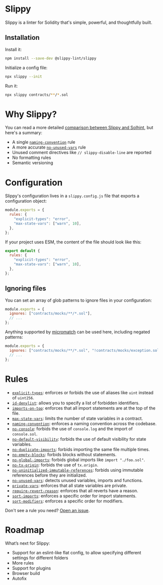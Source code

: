 # Slippy

Slippy is a linter for Solidity that's simple, powerful, and thoughtfully built.

## Installation

Install it:

```bash
npm install --save-dev @slippy-lint/slippy
```

Initialize a config file:

```bash
npx slippy --init
```

Run it:

```bash
npx slippy contracts/**/*.sol
```

# Why Slippy?

You can read a more detailed [comparison between Slippy and Solhint](/docs/slippy-vs-solhint.md), but here's a summary:

- A single [`naming-convention`](/docs/rules/naming-convention.md) rule
- A more accurate [`no-unused-vars`](/docs/rules/no-unused-vars.md) rule
- Unused comment directives like `// slippy-disable-line` are reported
- No formatting rules
- Semantic versioning

# Configuration

Slippy's configuration lives in a `slippy.config.js` file that exports a configuration object:

```js
module.exports = {
  rules: {
    "explicit-types": "error",
    "max-state-vars": ["warn", 10],
  },
};
```

If your project uses ESM, the content of the file should look like this:

```js
export default {
  rules: {
    "explicit-types": "error",
    "max-state-vars": ["warn", 10],
  },
};
```

## Ignoring files

You can set an array of glob patterns to ignore files in your configuration:

```js
module.exports = {
  ignores: ["contracts/mocks/**/*.sol"],
  // ...
};
```

Anything supported by [micromatch](https://github.com/micromatch/micromatch) can be used here, including negated patterns:

```js
module.exports = {
  ignores: ["contracts/mocks/**/*.sol", "!contracts/mocks/exception.sol"],
  // ...
};
```

# Rules

- [`explicit-types`](/docs/rules/explicit-types.md): enforces or forbids the use of aliases like `uint` instead of `uint256`.
- [`id-denylist`](/docs/rules/id-denylist.md): allows you to specify a list of forbidden identifiers.
- [`imports-on-top`](/docs/rules/imports-on-top.md): enforces that all import statements are at the top of the file.
- [`max-state-vars`](/docs/rules/max-state-vars.md): limits the number of state variables in a contract.
- [`naming-convention`](/docs/rules/naming-convention.md): enforces a naming convention across the codebase.
- [`no-console`](/docs/rules/no-console.md): forbids the use of `console.log` and the import of `console.sol`.
- [`no-default-visibility`](/docs/rules/no-default-visibility.md): forbids the use of default visibility for state variables.
- [`no-duplicate-imports`](/docs/rules/no-duplicate-imports.md): forbids importing the same file multiple times.
- [`no-empty-blocks`](/docs/rules/no-empty-blocks.md): forbids blocks without statements.
- [`no-global-imports`](/docs/rules/no-global-imports.md): forbids global imports like `import "./foo.sol"`.
- [`no-tx-origin`](/docs/rules/no-tx-origin.md): forbids the use of `tx.origin`.
- [`no-uninitialized-immutable-references`](/docs/rules/no-uninitialized-immutable-references.md): forbids using immutable references before they are initialized.
- [`no-unused-vars`](/docs/rules/no-unused-vars.md): detects unused variables, imports and functions.
- [`private-vars`](/docs/rules/private-vars.md): enforces that all state variables are private.
- [`require-revert-reason`](/docs/rules/require-revert-reason.md): enforces that all reverts have a reason.
- [`sort-imports`](/docs/rules/sort-imports.md): enforces a specific order for import statements.
- [`sort-modifiers`](/docs/rules/sort-modifiers.md): enforces a specific order for modifiers.

Don't see a rule you need? [Open an issue](https://github.com/fvictorio/slippy/issues/new).

# Roadmap

What’s next for Slippy:

- Support for an eslint-like flat config, to allow specifying different settings for different folders
- More rules
- Support for plugins
- Browser build
- Autofix
